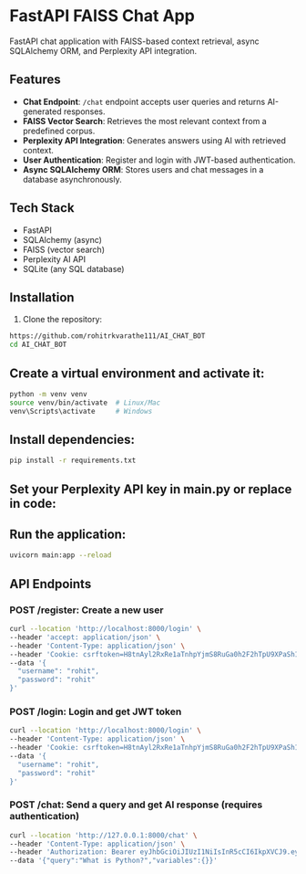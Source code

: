 # FastAPI FAISS Chat App

FastAPI chat application with FAISS-based context retrieval, async SQLAlchemy ORM, and Perplexity API integration.

## Features

- **Chat Endpoint**: `/chat` endpoint accepts user queries and returns AI-generated responses.
- **FAISS Vector Search**: Retrieves the most relevant context from a predefined corpus.
- **Perplexity API Integration**: Generates answers using AI with retrieved context.
- **User Authentication**: Register and login with JWT-based authentication.
- **Async SQLAlchemy ORM**: Stores users and chat messages in a database asynchronously.

## Tech Stack

- FastAPI
- SQLAlchemy (async)
- FAISS (vector search)
- Perplexity AI API
- SQLite (any SQL database)

## Installation

1. Clone the repository:
```bash
https://github.com/rohitrkvarathe111/AI_CHAT_BOT
cd AI_CHAT_BOT
```

## Create a virtual environment and activate it:
```bash
python -m venv venv
source venv/bin/activate  # Linux/Mac
venv\Scripts\activate     # Windows

```




## Install dependencies:
```bash
pip install -r requirements.txt
```


## Set your Perplexity API key in main.py or replace in code:
## Run the application:
```bash
uvicorn main:app --reload
```




## API Endpoints

### POST /register: Create a new user
```bash
curl --location 'http://localhost:8000/login' \
--header 'accept: application/json' \
--header 'Content-Type: application/json' \
--header 'Cookie: csrftoken=H8tnAyl2RxRe1aTnhpYjmS8RuGa0h2F2hTpU9XPaSh1gp1lPAE0b1F1OoTv2pcMe' \
--data '{
  "username": "rohit",
  "password": "rohit"
}'

```

### POST /login: Login and get JWT token
```bash
curl --location 'http://localhost:8000/login' \
--header 'Content-Type: application/json' \
--header 'Cookie: csrftoken=H8tnAyl2RxRe1aTnhpYjmS8RuGa0h2F2hTpU9XPaSh1gp1lPAE0b1F1OoTv2pcMe' \
--data '{
  "username": "rohit",
  "password": "rohit"
}'
```

### POST /chat: Send a query and get AI response (requires authentication)
```bash
curl --location 'http://127.0.0.1:8000/chat' \
--header 'Content-Type: application/json' \
--header 'Authorization: Bearer eyJhbGciOiJIUzI1NiIsInR5cCI6IkpXVCJ9.eyJzdWIiOiIxIiwiZXhwIjoxNzU2MTQ4MDcxfQ.nfudIGvZQmUMyRhEhf48EwT2BA2QZ6WdJubHY_hUtRs' \
--data '{"query":"What is Python?","variables":{}}'
```


